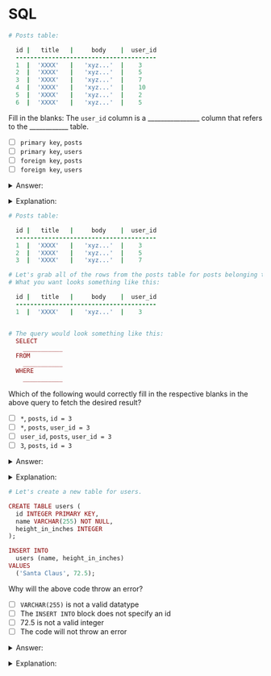 # SQL

```ruby
# Posts table:

  id |   title   |     body    |  user_id
  ---------------------------------------
  1  |  'XXXX'   |   'xyz...'  |    3
  2  |  'XXXX'   |   'xyz...'  |    5
  3  |  'XXXX'   |   'xyz...'  |    7
  4  |  'XXXX'   |   'xyz...'  |    10
  5  |  'XXXX'   |   'xyz...'  |    2
  6  |  'XXXX'   |   'xyz...'  |    5
```

Fill in the blanks: The `user_id` column is a ________________ column that refers to the ____________ table.</p>
- [ ] `primary key`, `posts`</answer>
- [ ] `primary key`, `users`</answer>
- [ ] `foreign key`, `posts`</answer>
- [ ] `foreign key`, `users`</answer>

<details><summary>Answer:</summary>

`foreign key`, `users`</details>
<details><summary>Explanation:</summary>

The `user_id` column refers to the `id` from the `User` table for the user linked to that post. Since `user_id` is from a "foreign" table, we call it a `foreign_key`.</details>

```ruby
# Posts table:

  id |   title   |     body    |  user_id
  ---------------------------------------
  1  |  'XXXX'   |   'xyz...'  |    3
  2  |  'XXXX'   |   'xyz...'  |    5
  3  |  'XXXX'   |   'xyz...'  |    7

# Let's grab all of the rows from the posts table for posts belonging to user 3.
# What you want looks something like this:

  id |   title   |     body    |  user_id
  ---------------------------------------
  1  |  'XXXX'   |   'xyz...'  |    3


# The query would look something like this:
  SELECT
    ___________
  FROM
    ___________
  WHERE
    ___________
```

Which of the following would correctly fill in the respective blanks in the above query to fetch the desired result?</p>
- [ ] `*`, `posts`, `id = 3`</answer>
- [ ] `*`, `posts`, `user_id = 3`</answer>
- [ ] `user_id`, `posts`, `user_id = 3`</answer>
- [ ] `3`, `posts`, `id = 3`</answer>

<details><summary>Answer:</summary>

`*`, `posts`, `user_id = 3`</details>
<details><summary>Explanation:</summary>

You want all the information about the `posts` that belong to the user with the `id` of 3, so you'll query the `posts` table for `*`--i.e., all the available info--`WHERE` the `user_id` is 3!</details>

```ruby
# Let's create a new table for users. 

CREATE TABLE users (
  id INTEGER PRIMARY KEY,
  name VARCHAR(255) NOT NULL,
  height_in_inches INTEGER
);

INSERT INTO
  users (name, height_in_inches)
VALUES
  ('Santa Claus', 72.5);
```

Why will the above code throw an error?</p>
- [ ] `VARCHAR(255)` is not a valid datatype</answer>
- [ ] The `INSERT INTO` block does not specify an id</answer>
- [ ] 72.5 is not a valid integer</answer>
- [ ] The code will not throw an error</answer>

<details><summary>Answer:</summary>

The `INSERT INTO` block does not specify an id</details>
<details><summary>Explanation:</summary>

The primary key cannot be null, so the insertion block needs to specify an `id`. To make the primary key auto-populating in PostgreSQL, you could use `SERIAL` instead of `INTEGER` when creating the table: `id SERIAL PRIMARY KEY`. In that case--i.e., with an auto-populating `id`--the insertion code would run without error. (The float would simply be rounded into an integer.) Note that other SQL implementations could handle this code differently. Sqlite3, e.g., automatically auto-populates the `id` field and so would run the above code as is without throwing any errors.</details>
